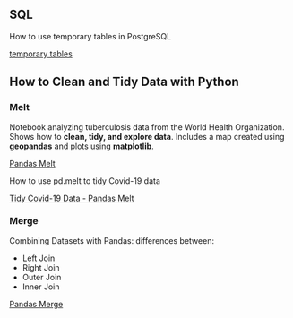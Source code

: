 ## SQL

How to use temporary tables in PostgreSQL

[temporary tables](./SQL/SQL_temporary_tables.ipynb)

## How to Clean and Tidy Data with Python 

### Melt

Notebook analyzing tuberculosis data from the World Health Organization. Shows how to **clean, tidy, and explore data**. Includes a map created using **geopandas** and plots using **matplotlib**.

[Pandas Melt](./Python_Data_Cleaning/Data_Cleaning-Pandas-melt-str.ipynb)

How to use pd.melt to tidy Covid-19 data

[Tidy Covid-19 Data - Pandas Melt](./Python_Data_Cleaning/COVID-19.ipynb)

### Merge

Combining Datasets with Pandas: differences between:

* Left Join
* Right Join
* Outer Join
* Inner Join

[Pandas Merge](./Python_Data_Cleaning/Combining_Datasets_with_Pandas.ipynb)